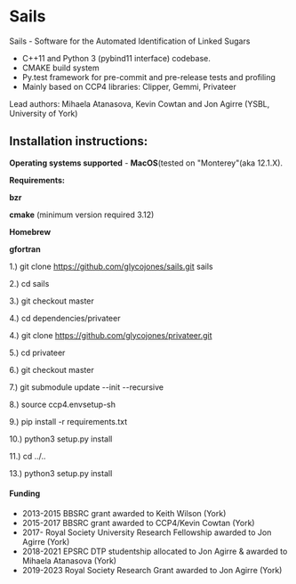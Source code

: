 # Sails

Sails - Software for the Automated Identification of Linked Sugars

- C++11 and Python 3 (pybind11 interface) codebase.
- CMAKE build system
- Py.test framework for pre-commit and pre-release tests and profiling
- Mainly based on CCP4 libraries: Clipper, Gemmi, Privateer

Lead authors: Mihaela Atanasova, Kevin Cowtan and Jon Agirre (YSBL, University of York)

## **Installation instructions:**

**Operating systems supported** - **MacOS**(tested on "Monterey"(aka 12.1.X).

**Requirements:** 

**bzr** 

**cmake** (minimum version required 3.12)

**Homebrew**

**gfortran**


1.) git clone https://github.com/glycojones/sails.git sails

2.) cd sails

3.) git checkout master

4.) cd dependencies/privateer

4.) git clone https://github.com/glycojones/privateer.git 

5.) cd privateer

6.) git checkout master 

7.) git submodule update --init --recursive

8.) source ccp4.envsetup-sh

9.) pip install -r requirements.txt

10.) python3 setup.py install

11.) cd ../..

13.) python3 setup.py install


#### Funding 
* 2013-2015 BBSRC grant awarded to Keith Wilson (York)
* 2015-2017 BBSRC grant awarded to CCP4/Kevin Cowtan (York)
* 2017-     Royal Society University Research Fellowship awarded to Jon Agirre (York)
* 2018-2021 EPSRC DTP studentship allocated to Jon Agirre & awarded to Mihaela Atanasova (York)
* 2019-2023 Royal Society Research Grant awarded to Jon Agirre (York)
